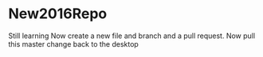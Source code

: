 # New2016Repo
Still learning
Now create a new file and branch and a pull request.
Now pull this master change back to the desktop
